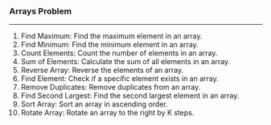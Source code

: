 ### Arrays Problem
---

1. Find Maximum: Find the maximum element in an array.
2. Find Minimum: Find the minimum element in an array.
3. Count Elements: Count the number of elements in an array.
4. Sum of Elements: Calculate the sum of all elements in an array.
5. Reverse Array: Reverse the elements of an array.
6. Find Element: Check if a specific element exists in an array.
7. Remove Duplicates: Remove duplicates from an array.
8. Find Second Largest: Find the second largest element in an array.
9. Sort Array: Sort an array in ascending order.
10. Rotate Array: Rotate an array to the right by K steps.